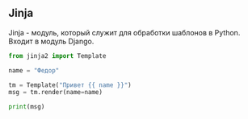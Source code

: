 ## Jinja


Jinja - модуль, который служит для обработки шаблонов в Python. Входит в модуль Django.  
```python  
from jinja2 import Template

name = "Федор"

tm = Template("Привет {{ name }}")
msg = tm.render(name=name)

print(msg)
